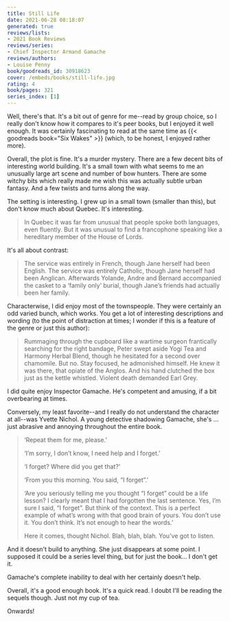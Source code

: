 ```yaml
---
title: Still Life
date: 2021-06-28 08:18:07
generated: true
reviews/lists:
- 2021 Book Reviews
reviews/series:
- Chief Inspector Armand Gamache
reviews/authors:
- Louise Penny
book/goodreads_id: 30918623
cover: /embeds/books/still-life.jpg
rating: 4
book/pages: 321
series_index: [1]
---
```

Well, there's that. It's a bit out of genre for me--read by group choice, so I really don't know how it compares to it's peer books, but I enjoyed it well enough. It was certainly fascinating to read at the same time as {{< goodreads book="Six Wakes" >}} (which, to be honest, I enjoyed rather more).  

Overall, the plot is fine. It's a murder mystery. There are a few decent bits of interesting world building. It's a small town with what seems to me an unusually large art scene and number of bow hunters. There are some witchy bits which really made me wish this was actually subtle urban fantasy. And a few twists and turns along the way.  

<!--more-->

The setting is interesting. I grew up in a small town (smaller than this), but don't know much about Quebec. It's interesting.  

> In Quebec it was far from unusual that people spoke both languages, even
> fluently. But it was unusual to find a francophone speaking like a
> hereditary member of the House of Lords.  

It's all about contrast:  

> The service was entirely in French, though Jane herself had been English.
> The service was entirely Catholic, though Jane herself had been Anglican.
> Afterwards Yolande, Andre and Bernard accompanied the casket to a ‘family
> only’ burial, though Jane’s friends had actually been her family.  

Characterwise, I did enjoy most of the townspeople. They were certainly an odd varied bunch, which works. You get a lot of interesting descriptions and wording (to the point of distraction at times; I wonder if this is a feature of the genre or just this author):  

> Rummaging through the cupboard like a wartime surgeon frantically searching
> for the right bandage, Peter swept aside Yogi Tea and Harmony Herbal Blend,
> though he hesitated for a second over chamomile. But no. Stay focused, he
> admonished himself. He knew it was there, that opiate of the Anglos. And his
> hand clutched the box just as the kettle whistled. Violent death demanded
> Earl Grey.  

I did quite enjoy Inspector Gamache. He's competent and amusing, if a bit overbearing at times.  

Conversely, my least favorite--and I really do not understand the character at all--was Yvette Nichol. A young detective shadowing Gamache, she's ... just abrasive and annoying throughout the entire book.  

> ‘Repeat them for me, please.’  
> 
> ‘I’m sorry, I don’t know, I need help and I forget.’  
> 
> ‘I forget? Where did you get that?’  
> 
> ‘From you this morning. You said, “I forget”.’  
> 
> ‘Are you seriously telling me you thought “I forget” could be a life lesson?
> I clearly meant that I had forgotten the last sentence. Yes, I’m sure I
> said, “I forget”. But think of the context. This is a perfect example of
> what’s wrong with that good brain of yours. You don’t use it. You don’t
> think. It’s not enough to hear the words.’  
> 
> Here it comes, thought Nichol. Blah, blah, blah. You’ve got to listen.  

And it doesn't build to anything. She just disappears at some point. I supposed it could be a series level thing, but for just the book... I don't get it.  

Gamache's complete inability to deal with her certainly doesn't help.  

Overall, it's a good enough book. It's a quick read. I doubt I'll be reading the sequels though. Just not my cup of tea.  

Onwards!
